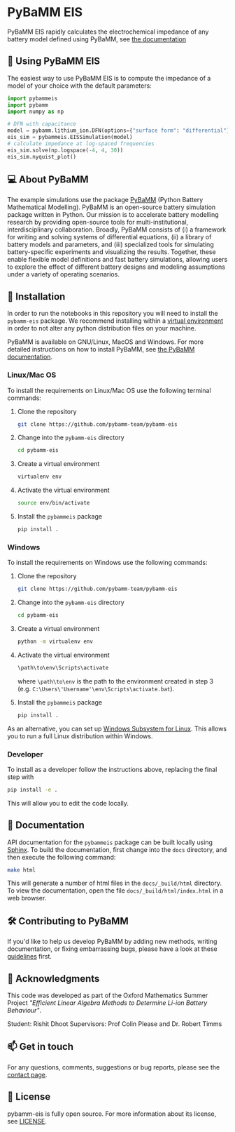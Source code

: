 # PyBaMM EIS

PyBaMM EIS rapidly calculates the electrochemical impedance of any battery model defined using PyBaMM, see [the documentation](https://pybamm-eis.readthedocs.io/en/latest/)

## 🔋 Using PyBaMM EIS

The easiest way to use PyBaMM EIS is to compute the impedance of a model of your choice with the default parameters:

```python
import pybammeis
import pybamm
import numpy as np

# DFN with capacitance
model = pybamm.lithium_ion.DFN(options={"surface form": "differential"})
eis_sim = pybammeis.EISSimulation(model)
# calculate impedance at log-spaced frequencies
eis_sim.solve(np.logspace(-4, 4, 30))
eis_sim.nyquist_plot()
```

## 💻 About PyBaMM

The example simulations use the package [PyBaMM](www.pybamm.org) (Python Battery Mathematical Modelling). PyBaMM is an open-source battery simulation package
written in Python. Our mission is to accelerate battery modelling research by
providing open-source tools for multi-institutional, interdisciplinary collaboration.
Broadly, PyBaMM consists of
(i) a framework for writing and solving systems
of differential equations,
(ii) a library of battery models and parameters, and
(iii) specialized tools for simulating battery-specific experiments and visualizing the results.
Together, these enable flexible model definitions and fast battery simulations, allowing users to
explore the effect of different battery designs and modeling assumptions under a variety of operating scenarios.

## 🚀 Installation

In order to run the notebooks in this repository you will need to install the `pybamm-eis` package. We recommend installing within a [virtual environment](https://docs.python.org/3/tutorial/venv.html) in order to not alter any python distribution files on your machine.

PyBaMM is available on GNU/Linux, MacOS and Windows. For more detailed instructions on how to install PyBaMM, see [the PyBaMM documentation](https://pybamm.readthedocs.io/en/latest/install/GNU-linux.html#user-install).

### Linux/Mac OS

To install the requirements on Linux/Mac OS use the following terminal commands:

1. Clone the repository
    ```bash
    git clone https://github.com/pybamm-team/pybamm-eis
    ```

2. Change into the `pybamm-eis` directory
    ```bash
    cd pybamm-eis
    ```

3. Create a virtual environment
    ```bash
    virtualenv env
    ```

4. Activate the virtual environment
    ```bash
    source env/bin/activate
    ```

5. Install the `pybammeis` package
    ```bash
    pip install .
    ```

### Windows

To install the requirements on Windows use the following commands:

1. Clone the repository
    ```bash
    git clone https://github.com/pybamm-team/pybamm-eis
    ```

2. Change into the `pybamm-eis` directory
    ```bash
    cd pybamm-eis
    ```

3. Create a virtual environment
    ```bash
    python -m virtualenv env
    ```

4. Activate the virtual environment
    ```bash
    \path\to\env\Scripts\activate
    ```
    where `\path\to\env` is the path to the environment created in step 3
    (e.g. `C:\Users\'Username'\env\Scripts\activate.bat`).

5. Install the `pybammeis` package
    ```bash
    pip install .
    ```

As an alternative, you can set up [Windows Subsystem for Linux](https://docs.microsoft.com/en-us/windows/wsl/about). This allows you to run a full Linux distribution within Windows.

### Developer

To install as a developer follow the instructions above, replacing the final step with

```bash
pip install -e .
```

This will allow you to edit the code locally.

## 📖 Documentation

API documentation for the `pybammeis` package can be built locally using [Sphinx](https://www.sphinx-doc.org/en/master/). To build the documentation, first change into the `docs` directory, and then execute the following command:

```bash
make html
```

This will generate a number of html files in the `docs/_build/html` directory. To view the documentation, open the file `docs/_build/html/index.html` in a web browser.

## 🛠️ Contributing to PyBaMM

If you'd like to help us develop PyBaMM by adding new methods, writing documentation, or fixing embarrassing bugs, please have a look at these [guidelines](https://github.com/pybamm-team/PyBaMM/blob/develop/CONTRIBUTING.md) first.

## 🎉 Acknowledgments

This code was developed as part of the Oxford Mathematics Summer Project _"Efficient Linear Algebra Methods to Determine Li-ion Battery Behaviour"_.

Student: Rishit Dhoot
Supervisors: Prof Colin Please and Dr. Robert Timms

## 📫 Get in touch

For any questions, comments, suggestions or bug reports, please see the
[contact page](https://www.pybamm.org/community).

## 📃 License

pybamm-eis is fully open source. For more information about its license, see [LICENSE](https://github.com/pybamm-team/pybamm-eis/blob/main/LICENSE.md).
